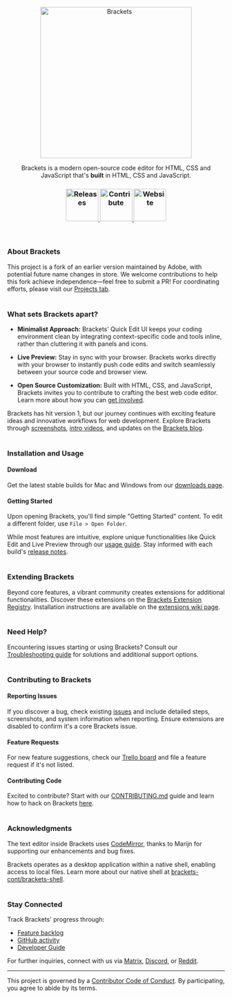 
<p align="center">
  <a>
    <img alt="Brackets" title="Brackets Code Editor" src="https://i.imgur.com/eZgX0NM.png" width="350">
  </a>
</p>

<p align="center">
  Brackets is a modern open-source code editor for HTML, CSS and JavaScript that's <b>built</b> in HTML, CSS and JavaScript.
</p>

<h3 align="center">
  <a href="https://github.com/brackets-cont/brackets/releases">
    <img src="https://i.imgur.com/desezDh.png" alt="Releases" height="75px">
  </a>
  <a href="https://github.com/brackets-cont/brackets#helping-brackets">
    <img src="https://i.imgur.com/HoJEaG3.png" alt="Contribute" height="75px">
  </a>
  <a href="https://brackets.io/">
    <img src="https://i.imgur.com/MfNBdz2.png" alt="Website" height="75px">
  </a>
</h3>

<br/>

### About Brackets

This project is a fork of an earlier version maintained by Adobe, with potential future name changes in store. 
We welcome contributions to help this fork achieve independence—feel free to submit a PR! For coordinating efforts, please visit our [Projects tab](https://github.com/brackets-cont/brackets/projects/1?fullscreen=true).
<br><br>

### What sets Brackets apart?

- **Minimalist Approach:** Brackets' Quick Edit UI keeps your coding environment clean by integrating context-specific code and tools inline, rather than cluttering it with panels and icons.
  
- **Live Preview:** Stay in sync with your browser. Brackets works directly with your browser to instantly push code edits and switch seamlessly between your source code and browser view.
  
- **Open Source Customization:** Built with HTML, CSS, and JavaScript, Brackets invites you to contribute to crafting the best web code editor. Learn more about how you can [get involved](https://github.com/brackets-cont/brackets/blob/master/CONTRIBUTING.md).

Brackets has hit version 1, but our journey continues with exciting feature ideas and innovative workflows for web development. Explore Brackets through [screenshots](https://github.com/brackets-cont/brackets/wiki/Brackets-Screenshots), [intro videos](http://www.youtube.com/user/CodeBrackets), and updates on the [Brackets blog](http://blog.brackets.io/).
<br><br>

### Installation and Usage

#### Download

Get the latest stable builds for Mac and Windows from our [downloads page](https://brackets-cont.github.io/).

#### Getting Started

Upon opening Brackets, you'll find simple "Getting Started" content. To edit a different folder, use `File > Open Folder`.

While most features are intuitive, explore unique functionalities like Quick Edit and Live Preview through our [usage guide](http://github.com/brackets-cont/brackets/wiki/How-to-Use-Brackets). Stay informed with each build's [release notes](http://github.com/brackets-cont/brackets/wiki/Release-Notes).
<br><br>

### Extending Brackets

Beyond core features, a vibrant community creates extensions for additional functionalities. Discover these extensions on the [Brackets Extension Registry](https://registry.brackets.io/). Installation instructions are available on the [extensions wiki page](https://github.com/brackets-cont/brackets/wiki/Brackets-Extensions).
<br><br>

### Need Help?

Encountering issues starting or using Brackets? Consult our [Troubleshooting guide](https://github.com/brackets-cont/brackets/wiki/Troubleshooting) for solutions and additional support options.
<br><br>

### Contributing to Brackets

#### Reporting Issues

If you discover a bug, check existing [issues](https://github.com/brackets-cont/brackets/issues) and include detailed steps, screenshots, and system information when reporting. Ensure extensions are disabled to confirm it's a core Brackets issue.

#### Feature Requests

For new feature suggestions, check our [Trello board](http://bit.ly/BracketsBacklog) and file a feature request if it's not listed.

#### Contributing Code

Excited to contribute? Start with our [CONTRIBUTING.md](https://github.com/brackets-cont/brackets/blob/master/CONTRIBUTING.md) guide and learn how to hack on Brackets [here](https://github.com/brackets-cont/brackets/wiki/How-to-Hack-on-Brackets).
<br><br>

### Acknowledgments

The text editor inside Brackets uses [CodeMirror](http://github.com/codemirror/CodeMirror), thanks to Marijn for supporting our enhancements and bug fixes.

Brackets operates as a desktop application within a native shell, enabling access to local files. Learn more about our native shell at [brackets-cont/brackets-shell](https://github.com/brackets-cont/brackets-shell/).
<br><br>

### Stay Connected

Track Brackets' progress through:

- [Feature backlog](http://bit.ly/BracketsBacklog)
- [GitHub activity](https://github.com/brackets-cont/brackets/pulse)
- [Developer Guide](https://github.com/brackets-cont/brackets/wiki/Brackets-Developers-Guide)

For further inquiries, connect with us via [Matrix](https://matrix.to/#/#brackets-cont:matrix.org), [Discord](https://discord.gg/rBpTBPttca), or [Reddit](https://www.reddit.com/r/brackets/).

---

This project is governed by a [Contributor Code of Conduct](https://github.com/brackets-cont/brackets/blob/master/CODE_OF_CONDUCT.md). By participating, you agree to abide by its terms.
